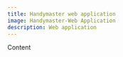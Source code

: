 ```yaml
---
title: Handymaster web application
image: Handymaster-Web Application
description: Web application
---
```


Content